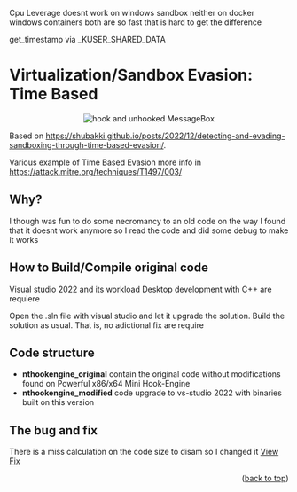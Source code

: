 Cpu Leverage doesnt work on windows sandbox neither on docker windows containers
both are so fast that is hard to get the difference

get_timestamp via _KUSER_SHARED_DATA

# Virtualization/Sandbox Evasion: Time Based

<div align="center">
  <img src="/nthookengine.png" alt="hook and unhooked MessageBox">
</div>

Based on <https://shubakki.github.io/posts/2022/12/detecting-and-evading-sandboxing-through-time-based-evasion/>.

Various example of Time Based Evasion more info in <https://attack.mitre.org/techniques/T1497/003/>

## Why?

I though was fun to do some necromancy to an old code on the way I found that it doesnt work anymore so I read the code and did some debug to make it works

## How to Build/Compile original code

Visual studio 2022 and its workload Desktop development with C++ are requiere

Open the .sln file with visual studio and let it upgrade the solution. Build the solution as usual. That is, no adictional fix are require

## Code structure

- **nthookengine_original** contain the original code without modifications found on Powerful x86/x64 Mini Hook-Engine
- **nthookengine_modified** code upgrade to vs-studio 2022 with binaries built on this version

## The bug and fix
There is a miss calculation on the code size to disam so I changed it [View Fix](https://github.com/raigorx/nthookengine/commit/48620a98161842677a7ca59bec9e2c6e4f576e64)

<p align="right">(<a href="#readme-top">back to top</a>)</p>
